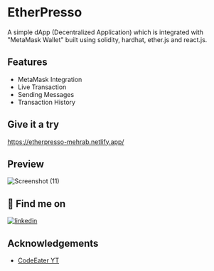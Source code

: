
# EtherPresso

A simple dApp (Decentralized Application) which is integrated with "MetaMask Wallet" built using solidity, hardhat, ether.js and react.js. 




## Features

- MetaMask Integration 
- Live Transaction 
- Sending Messages
- Transaction History 


## Give it a try

https://etherpresso-mehrab.netlify.app/

## Preview
![Screenshot (11)](https://github.com/mehrab-shakib/etherPressoDapp/assets/152206093/d4bd18df-6a4f-4cb9-9754-5674ab55240e)

## 🔗 Find me on

[![linkedin](https://img.shields.io/badge/linkedin-0A66C2?style=for-the-badge&logo=linkedin&logoColor=white)](https://www.linkedin.com/in/mehrab-hossain-shakib-4b4293242)



## Acknowledgements

 - [CodeEater YT](https://www.youtube.com/@CodeEater21)
 
